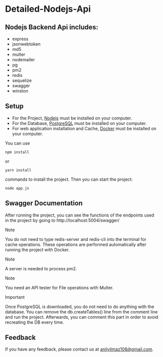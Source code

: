 # Detailed-Nodejs-Api

##  Nodejs Backend Api includes:

- express
- jsonwebtoken
- md5
- multer
- nodemailer
- pg
- pm2
- redis
- sequelize
- swagger
- winston

##  Setup
- For the Project, [Nodejs](https://nodejs.org/en) must be installed on your computer. 
- For the Database, [PostgreSQL](https://www.postgresql.org/) must be installed on your computer. 
- For web application installation and Cache, [Docker](https://www.docker.com/products/docker-desktop/) must be installed on your computer. 

You can use   
```shell
npm install
```
or
```shell
yarn install
```
commands to install the project. Then you can start the project:
```shell
node app.js
```

##  Swagger Documentation
After running the project, you can see the functions of the endpoints used in the project by going to http://localhost:5004/swagger/

> [!NOTE]
> You do not need to type redis-server and redis-cli into the terminal for cache operations. These operations are performed automatically after running the project with Docker.

> [!NOTE]
> A server is needed to process pm2.

> [!NOTE]
> You need an API tester for File operations with Multer.

> [!IMPORTANT]
> Once PostgreSQL is downloaded, you do not need to do anything with the database. You can remove the db.createTables() line from the comment line and run the project. Afterwards, you can comment this part in order to avoid recreating the DB every time.





## Feedback

If you have any feedback, please contact us at anilyilmaz108@gmail.com.




